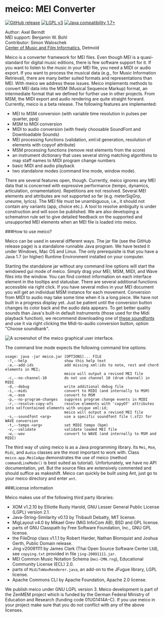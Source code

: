 # meico: MEI Converter
[![GitHub release](https://img.shields.io/github/release/cemfi/meico.svg)](https://github.com/cemfi/meico/releases/latest) [![LGPL v3](https://img.shields.io/github/license/cemfi/meico.svg)](https://github.com/cemfi/meico/blob/master/LICENSE) [![Java compatibility 1.7+](https://img.shields.io/badge/java-1.7%2B-blue.svg)](http://java.com)

Author: Axel Berndt<br>
MEI support: Benjamin W. Bohl<br>
Contributor: Simon Waloschek<br>
[Center of Music and Film Informatics](http://www.zemfi.de/), Detmold

Meico is a converter framework for MEI files. Even though MEI is a quasi-standard for digital music editions, there is few software support for it. If you want to listen to the music in your MEI file, you need a MIDI or audio export. If you want to process the musical data (e.g., for Music Information Retrieval), there are many better suited formats and representations than MEI. With meico we address these issues. Meico implements methods to convert MEI data into the MSM (Musical Sequence Markup) format, an intermediate format that we defined for further use in other projects. From MSM, the MIDI export and audio rendering are quite straight forward. Currently, meico is a beta release. The following features are implemented:

- MEI to MSM conversion (with variable time resolution in pulses per quarter, ppq)
- MSM to MIDI conversion
- MIDI to audio conversion (with freely choosable SoundFont and Downloadable Sounds)
- MEI processing functions (validation, xml:id generation, resolution of elements with copyof attribute)
- MSM processing functions (remove rest elements from the score)
- an instrument dictionary that uses several string matching algorithms to map staff names to MIDI program change numbers
- basic MIDI and audio playback
- two standalone modes (command line mode, window mode).

There are several features open, though. Currently, meico ignores any MEI data that is concerned with expressive performance (tempo, dynamics, articulation, ornamentation). Repetitions are not resolved. Several MEI elements and attributes are not supported so far (e.g. meterSigGrp, uneume, lyrics). The MEI file must be unambiguous, i.e., it should not contain any variants (app, choice etc.). A tool to resolve ambiguity is under construction and will soon be published. We are also developing a schematron rule set to give detailed feedback on the supported and unsupported MEI elements when an MEI file is loaded into meico.

###How to use meico?

Meico can be used in several different ways. The jar file (see the GitHub release page) is a standalone runnable Java program. We have tested it under Windows, Mac OS and Linux. The only prerequisite is that you have a Java 1.7 (or higher) Runtime Environment installed on your computer. 

Starting the standalone jar without any command line options will start the windowed gui mode of meico. Simply drag your MEI, MSM, MIDI, and Wave files into the window. You can find context information on each interface element in the tooltips and statusbar. There are several additional functions accessible via right click. If you have several mdivs in your MEI document you will get an individual MSM instance for each movement. Conversion from MIDI to audio may take some time when it is a long piece. We have not built in a progress display yet. Just be patient until the conversion button changes its color back and the audio data appears. To get better quality sounds than Java's built-in default instruments (those used for the Midi playback function), we recommend downloading one of [these soundfonts](https://sourceforge.net/projects/androidframe/files/soundfonts/) and use it via right clicking the Midi-to-audio conversion button, option "Choose soundbank". 

![A screenshot of the meico graphical user interface.](https://raw.githubusercontent.com/cemfi/meico/master/figures/meico-screenshot.png)

The command line mode expects the following command line options:
```
usage: java -jar meico.jar [OPTIONS]... FILE
 -?,--help                 show this help text
 -a,--add-ids              add missing xml:ids to note, rest and chord elements in MEI;
                           meico will output a revised MEI file
 -c,--no-channel-10        do not use channel 10 (drum channel) in MIDI
 -d,--debug                write additional debug file
 -i,--midi                 convert to MIDI (and internally to MSM)
 -m,--msm                  convert to MSM
 -p,--no-program-changes   suppress program change events in MIDI
 -r,--resolve-copy-ofs     resolve elements with 'copyOf' attributes into selfcontained elements with unique xml:id;
                           meico will output a revised MEI file
 -s,--soundfont <arg>      use a specific soundfont file (.sf2) for WAVE conversion
 -t,--tempo <arg>          set MIDI tempo (bpm)
 -v,--validate             validate loaded MEI file
 -w,--wav                  convert to WAVE (and internally to MSM and MIDI)
```

The third way of using meico is as a Java programming library. Its `Mei`, `Msm`, `Midi`, and `Audio` classes are the most important to work with. Class `meico.app.MeiCoApp` demonstrates the use of meico (method `commandLineMode()` is best suited as tutorial). Unfortunately, we have no API documentation, yet. But the source files are extensively commented and should suffice as makeshift. Meico can quickly be built using Ant, just go to your meico directory and enter `ant`.

###License information

Meico makes use of the following third party libraries:
- XOM v1.2.10 by Elliotte Rusty Harold, GNU Lesser General Public License (LGPL) version 2.1.
- Java-String-Similarity v0.13 by Thibault Debatty, MIT license.
- MigLayout v4.0 by Mikael Grev (MiG InfoCom AB), BSD and GPL license.
- parts of GNU Classpath by Free Software Foundation, Inc., GNU GPL license.
- the FileDrop class v1.1.1 by Robert Harder, Nathan Blomquist and Joshua Gerth, Public Domain release.
- Jing v20091111 by James Clark (Thai Open Source Software Center Ltd), see `copying.txt` provided in file `jing-20091111.jar`.
- MEI Common Music Notation Schema (`mei-CMN.rng`), Educational Community License (ECL) 2.0.
- parts of `MidiToWavRenderer.java`, an add-on to the JFugue library, LGPL license.
- Apache Commons CLI by Apache Foundation, Apache 2.0 license.

We publish meico under GNU LGPL version 3. Meico development is part of the ZenMEM project which is funded by the German Federal Ministry of Education and Research (funding code 01UG1414A–C).
If you use meico in your project make sure that you do not conflict with any of the above licenses.

